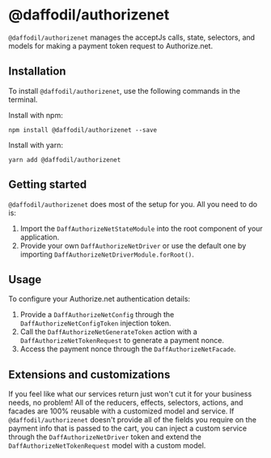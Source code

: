 # @daffodil/authorizenet
`@daffodil/authorizenet` manages the acceptJs calls, state, selectors, and models for making a payment token request to Authorize.net.

## Installation
To install `@daffodil/authorizenet`, use the following commands in the terminal.

Install with npm:
```
npm install @daffodil/authorizenet --save
```

Install with yarn:
```
yarn add @daffodil/authorizenet
```

## Getting started
`@daffodil/authorizenet` does most of the setup for you. All you need to do is:

1. Import the `DaffAuthorizeNetStateModule` into the root component of your application.
2. Provide your own `DaffAuthorizeNetDriver` or use the default one by importing `DaffAuthorizeNetDriverModule.forRoot()`.

## Usage
To configure your Authorize.net authentication details:

1. Provide a `DaffAuthorizeNetConfig` through the `DaffAuthorizeNetConfigToken` injection token.
2. Call the `DaffAuthorizeNetGenerateToken` action with a `DaffAuthorizeNetTokenRequest` to generate a payment nonce.
3. Access the payment nonce through the `DaffAuthorizeNetFacade`.

## Extensions and customizations
If you feel like what our services return just won't cut it for your business needs, no problem! All of the reducers, effects, selectors, actions, and facades are 100% reusable with a customized model and service. If `@daffodil/authorizenet` doesn't provide all of the fields you require on the payment info that is passed to the cart, you can inject a custom service through the `DaffAuthorizeNetDriver` token and extend the `DaffAuthorizeNetTokenRequest` model with a custom model.
